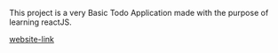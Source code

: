 This project is a very Basic Todo Application made with the purpose of learning reactJS.

[website-link](https://todos-maintain.netlify.app/)
